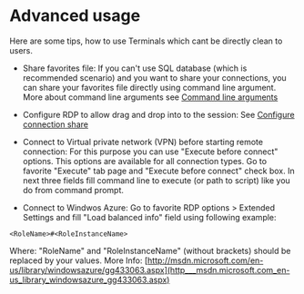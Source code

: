 # Advanced usage
Here are some tips, how to use Terminals which cant be directly clean to users.

* Share favorites file: If you can't use SQL database (which is recommended scenario) and you want to share your connections, you can share your favorites file directly using command line argument. More about command line arguments see [Command line arguments](Command-line-arguments.md)

* Configure RDP to allow drag and drop into to the session: See [Configure connection share](Configure-connection-share.md)

* Connect to Virtual private network (VPN) before starting remote connection: For this purpose you can use "Execute before connect" options. This options are available for all connection types. Go to favorite "Execute" tab page and "Execute before connect" check box. In next three fields fill command line to execute (or path to script) like you do from command prompt.

* Connect to Windwos Azure: Go to favorite RDP options > Extended Settings and fill "Load balanced info" field using following example: 

```
<RoleName>#<RoleInstanceName>
```

Where: "RoleName" and "RoleInstanceName" (without brackets) should be replaced by your values.
More Info: [http://msdn.microsoft.com/en-us/library/windowsazure/gg433063.aspx](http___msdn.microsoft.com_en-us_library_windowsazure_gg433063.aspx)
